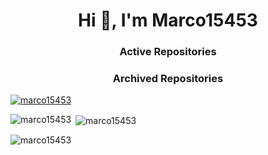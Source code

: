 <h1 align="center">Hi 👋, I'm Marco15453</h1>

<h3 align="center">Active Repositories</h3>

<h3 align="center">Archived Repositories</h3>

<p align="left"> <a href="https://github.com/ryo-ma/github-profile-trophy"><img src="https://github-profile-trophy.vercel.app/?username=marco15453&theme=onedark" alt="marco15453" /></a> </p>


<p><img align="left" src="https://github-readme-stats.vercel.app/api/top-langs?username=marco15453&show_icons=true&theme=tokyonight&locale=en&layout=compact" alt="marco15453" /></p>

<p>&nbsp;<img align="center" src="https://github-readme-stats.vercel.app/api?username=marco15453&show_icons=true&theme=tokyonight&locale=en" alt="marco15453" /></p>

<p><img align="center" src="https://github-readme-streak-stats.herokuapp.com/?user=marco15453&theme=dark" alt="marco15453" /></p>
